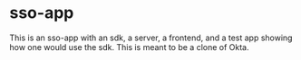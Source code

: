 # sso-app

This is an sso-app with an sdk, a server, a frontend, and a test app showing how one would use the sdk. This is meant to be a clone of Okta.
